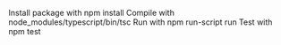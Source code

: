 Install package with npm install
Compile with node_modules/typescript/bin/tsc
Run with npm run-script run
Test with npm test